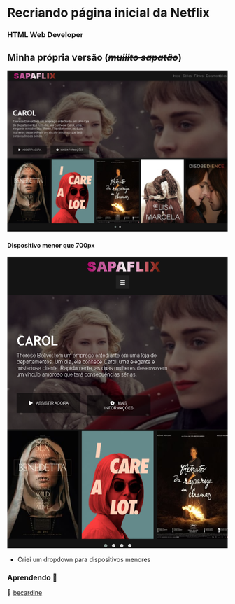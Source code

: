 # Recriando página inicial da Netflix

### HTML Web Developer

## Minha própria versão (<em><strike>muiiito sapatão</strike></em>)

![](img/screenshot.png)

#### Dispositivo menor que 700px

![](img/screenshot2.png)

- Criei um dropdown para dispositivos menores



### Aprendendo 🚀


:dart: [becardine](https://www.linkedin.com/in/becardine)

